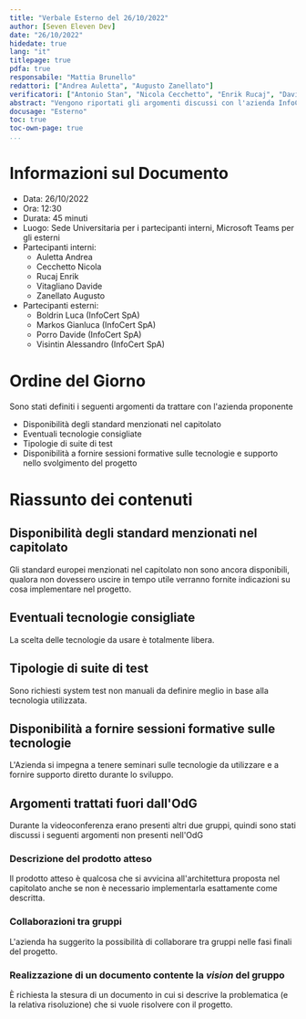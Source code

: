 ```yaml
---
title: "Verbale Esterno del 26/10/2022"
author: [Seven Eleven Dev]
date: "26/10/2022"
hidedate: true
lang: "it"
titlepage: true
pdfa: true
responsabile: "Mattia Brunello"
redattori: ["Andrea Auletta", "Augusto Zanellato"]
verificatori: ["Antonio Stan", "Nicola Cecchetto", "Enrik Rucaj", "Davide Vitagliano"]
abstract: "Vengono riportati gli argomenti discussi con l'azienda InfoCert SpA durante l'incontro del 26/10/2022"
docusage: "Esterno"
toc: true
toc-own-page: true
...
```


# Informazioni sul Documento

* Data: 26/10/2022
* Ora: 12:30
* Durata: 45 minuti
* Luogo: Sede Universitaria per i partecipanti interni, Microsoft Teams per gli esterni
* Partecipanti interni:
  * Auletta Andrea
  * Cecchetto Nicola
  * Rucaj Enrik
  * Vitagliano Davide
  * Zanellato Augusto
* Partecipanti esterni:
  * Boldrin Luca (InfoCert SpA)
  * Markos Gianluca (InfoCert SpA)
  * Porro Davide (InfoCert SpA)
  * Visintin Alessandro (InfoCert SpA)

# Ordine del Giorno

Sono stati definiti i seguenti argomenti da trattare con l'azienda proponente

* Disponibilità degli standard menzionati nel capitolato
* Eventuali tecnologie consigliate
* Tipologie di suite di test
* Disponibilità a fornire sessioni formative sulle tecnologie e supporto nello svolgimento del progetto

# Riassunto dei contenuti

## Disponibilità degli standard menzionati nel capitolato

Gli standard europei menzionati nel capitolato non sono ancora disponibili, qualora non dovessero uscire in tempo utile verranno fornite indicazioni su cosa implementare nel progetto.

## Eventuali tecnologie consigliate

La scelta delle tecnologie da usare è totalmente libera.

## Tipologie di suite di test

Sono richiesti system test non manuali da definire meglio in base alla tecnologia utilizzata.

## Disponibilità a fornire sessioni formative sulle tecnologie

L'Azienda si impegna a tenere seminari sulle tecnologie da utilizzare e a fornire supporto diretto durante lo sviluppo.

## Argomenti trattati fuori dall'OdG

Durante la videoconferenza erano presenti altri due gruppi, quindi sono stati discussi i seguenti argomenti non presenti nell'OdG

### Descrizione del prodotto atteso

Il prodotto atteso è qualcosa che si avvicina all'architettura proposta nel capitolato anche se non è necessario implementarla esattamente come descritta.

### Collaborazioni tra gruppi

L'azienda ha suggerito la possibilità di collaborare tra gruppi nelle fasi finali del progetto.

### Realizzazione di un documento contente la _vision_ del gruppo

È richiesta la stesura di un documento in cui si descrive la problematica (e la relativa risoluzione) che si vuole risolvere con il progetto.

